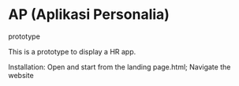 # AP (Aplikasi Personalia)
prototype

This is a prototype to display a HR app.

Installation:
Open and start from the landing page.html;
Navigate the website
